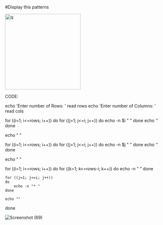 #Display this patterns

<img width="248" alt="q" src="https://github.com/user-attachments/assets/2dbe5c96-953f-4b68-9c5f-4b3fc1d85d8d" />


CODE:

echo 'Enter number of Rows: '
read rows
echo 'Enter number of Columns: '
read cols


for ((i=1; i<=rows; i++))
do
for ((j=1; j<=i; j++))
do
echo -n $i " "
done
echo ''
done

echo " "

for ((i=1; i<=rows; i++))
do
for ((j=1; j<=i; j++))
do
echo -n $j " "
done
echo ''
done

echo " "

for ((i=1; i<=rows; i++))
do
    for ((k=1; k<=rows-i; k++))
    do
        echo -n " "
    done

    for ((j=1; j<=i; j++))
    do
        echo -n "* "
    done

    echo ""
done

![Screenshot (69)](https://github.com/user-attachments/assets/6ab79a1f-f61d-4fee-83d6-94a248e65900)


